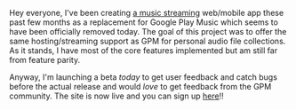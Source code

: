 Hey everyone, I've been creating [a music streaming](https://relar.app/?utm_source=gpm_reddit&utm_medium=social&utm_campaign=beta_feedback) web/mobile app these past few months as a replacement for Google Play Music which seems to have been officially removed today. The goal of this project was to offer the same hosting/streaming support as GPM for personal audio file collections. As it stands, I have most of the core features implemented but am still far from feature parity.

Anyway, I'm launching a beta _today_ to get user feedback and catch bugs before the actual release and would _love_ to get feedback from the GPM community. The site is now live and you can sign up [here](https://relar.app/signup/?utm_source=gpm_reddit&utm_medium=social&utm_campaign=beta_feedback)!!
